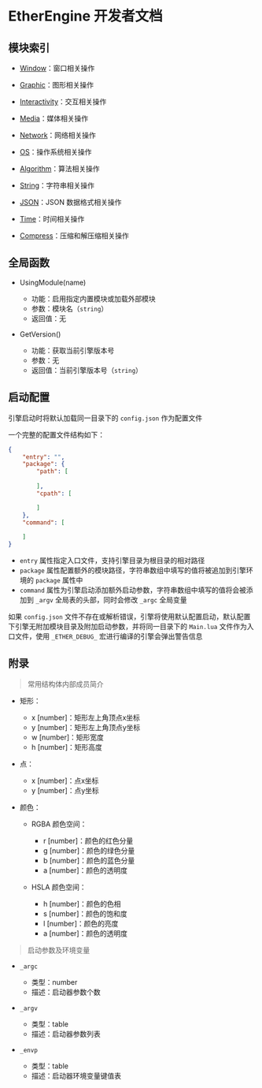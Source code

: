 # EtherEngine 开发者文档

## 模块索引

+ [Window](Window/index.md)：窗口相关操作

+ [Graphic](Graphic/index.md)：图形相关操作

+ [Interactivity](Interactivity/index.md)：交互相关操作

+ [Media](Media/index.md)：媒体相关操作

+ [Network](Network/index.md)：网络相关操作

+ [OS](OS/index.md)：操作系统相关操作

+ [Algorithm](Algorithm/index.md)：算法相关操作

+ [String](String/index.md)：字符串相关操作

+ [JSON](JSON/index.md)：JSON 数据格式相关操作

+ [Time](Time/index.md)：时间相关操作

+ [Compress](Compress/index.md)：压缩和解压缩相关操作

## 全局函数

+ UsingModule(name)

    + 功能：启用指定内置模块或加载外部模块
    + 参数：模块名（`string`）
    + 返回值：无

+ GetVersion()

    + 功能：获取当前引擎版本号
    + 参数：无
    + 返回值：当前引擎版本号（`string`）

## 启动配置

引擎启动时将默认加载同一目录下的 `config.json` 作为配置文件

一个完整的配置文件结构如下：

```json
{
    "entry": "",
    "package": {
        "path": [
          
        ],
        "cpath": [

        ]
    },
    "command": [
        
    ]
}
```

+ `entry` 属性指定入口文件，支持引擎目录为根目录的相对路径
+ `package` 属性配置额外的模块路径，字符串数组中填写的值将被追加到引擎环境的 `package` 属性中
+ `command` 属性为引擎启动添加额外启动参数，字符串数组中填写的值将会被添加到 `_argv` 全局表的头部，同时会修改 `_argc` 全局变量

如果 `config.json` 文件不存在或解析错误，引擎将使用默认配置启动，默认配置下引擎无附加模块目录及附加启动参数，并将同一目录下的 `Main.lua` 文件作为入口文件，使用 `_ETHER_DEBUG_` 宏进行编译的引擎会弹出警告信息

## 附录

> 常用结构体内部成员简介

+ 矩形：

    + x [number]：矩形左上角顶点x坐标
    + y [number]：矩形左上角顶点y坐标
    + w [number]：矩形宽度
    + h [number]：矩形高度

+ 点：

    + x [number]：点x坐标
    + y [number]：点y坐标

+ 颜色：

    + RGBA 颜色空间：

        + r [number]：颜色的红色分量
        + g [number]：颜色的绿色分量
        + b [number]：颜色的蓝色分量
        + a [number]：颜色的透明度

    + HSLA 颜色空间：
        
        + h [number]：颜色的色相
        + s [number]：颜色的饱和度
        + l [number]：颜色的亮度
        + a [number]：颜色的透明度

> 启动参数及环境变量

+ `_argc`

    + 类型：number
    + 描述：启动器参数个数

+ `_argv`

    + 类型：table
    + 描述：启动器参数列表

+ `_envp`

    + 类型：table
    + 描述：启动器环境变量键值表
